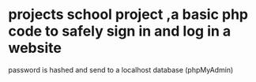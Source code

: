 # projects school project ,a basic php code to safely sign in and log in a website
password is hashed and send to a localhost database (phpMyAdmin) 
